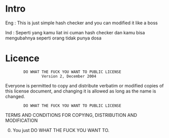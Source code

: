 # Intro

Eng : This is just simple hash checker and you can modified it like a boss

Ind : Seperti yang kamu liat ini cuman hash checker dan kamu bisa mengubahnya seperti orang tidak punya dosa




# Licence

            DO WHAT THE FUCK YOU WANT TO PUBLIC LICENSE 
                    Version 2, December 2004 

 Everyone is permitted to copy and distribute verbatim or modified 
 copies of this license document, and changing it is allowed as long 
 as the name is changed. 

            DO WHAT THE FUCK YOU WANT TO PUBLIC LICENSE 
   TERMS AND CONDITIONS FOR COPYING, DISTRIBUTION AND MODIFICATION 

  0. You just DO WHAT THE FUCK YOU WANT TO.

